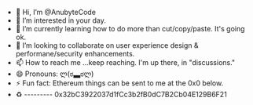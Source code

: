 - 👋 Hi, I’m @AnubyteCode
- 👀 I’m interested in your day.
- 🌱 I’m currently learning how to do more than cut/copy/paste. It's going ok.
- 💞️ I’m looking to collaborate on user experience design & performane/security enhancements.
- 📫 How to reach me ...keep reaching. I'm up there, in "discussions."
- 😄 Pronouns: ლ(ಠ▃ಠლ)
- ⚡ Fun fact: Ethereum things can be sent to me at the 0x0 below.
- ♻️ --------- 0x32bC3922037d1fCc3b2fB0dC7B2Cb04E129B6F21
<!---
AnubyteCode/AnubyteCode is a ✨ special ✨ repository because it's unique in every way.
--->
